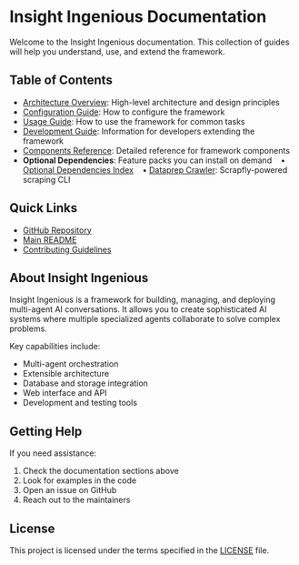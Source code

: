 # Insight Ingenious Documentation

Welcome to the Insight Ingenious documentation. This collection of guides will help you understand, use, and extend the framework.

## Table of Contents

- [Architecture Overview](architecture/README.md): High-level architecture and design principles
- [Configuration Guide](configuration/README.md): How to configure the framework
- [Usage Guide](usage/README.md): How to use the framework for common tasks
- [Development Guide](development/README.md): Information for developers extending the framework
- [Components Reference](components/README.md): Detailed reference for framework components
- **Optional Dependencies**: Feature packs you can install on demand
  &nbsp;&nbsp;&nbsp;• [Optional Dependencies Index](optional_dependencies/README.md)
  &nbsp;&nbsp;&nbsp;• [Dataprep Crawler](optional_dependencies/dataprep/README.md): Scrapfly-powered scraping CLI

## Quick Links

- [GitHub Repository](https://github.com/Insight-Services-APAC/Insight_Ingenious)
- [Main README](../README.md)
- [Contributing Guidelines](../CONTRIBUTING.md)

## About Insight Ingenious

Insight Ingenious is a framework for building, managing, and deploying multi-agent AI conversations. It allows you to create sophisticated AI systems where multiple specialized agents collaborate to solve complex problems.

Key capabilities include:

- Multi-agent orchestration
- Extensible architecture
- Database and storage integration
- Web interface and API
- Development and testing tools

## Getting Help

If you need assistance:

1. Check the documentation sections above
2. Look for examples in the code
3. Open an issue on GitHub
4. Reach out to the maintainers

## License

This project is licensed under the terms specified in the [LICENSE](../LICENSE) file.
